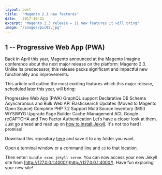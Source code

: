 ```yaml
---
layout: post
title:  "Magento 2.3 new features"
date:   2017-10-31
excerpt: "Magento 2.3 release – 11 new features it will bring"
image: "/images/pic02.jpg"
---
```

## 1 -- Progressive Web App (PWA)
Back in April this year, Magento announced at the Magento Imagine conference about the next major release on the platform: Magento 2.3. Unlike its predecessor, this release packs significant and impactful new functionality and improvements.

This article will outline the most exciting features which this major release, scheduled later this year, will bring:

Progressive Web App (PWA)
GraphQL support
Declarative DB Schema
Asynchronous and Bulk Web API
Elasticsearch Updates (Moved to Magento Open Source)
Complete PHP 7.2 Support
Multi Source Inventory (MSI)
WYSIWYG Upgrade
Page Builder
Cache-Management ACL
Google reCAPTCHA and Two Factor Authentication
Let’s have a closer look at them.
Just go ahead and read up on [how to install Jekyll](https://jekyllrb.com/). It's not too hard I promise!

Download this repository [here](https://github.com/iwiedenm/jekyll-theme-massively) and save it to any folder you want.

Open a terminal window or a command line and ```cd``` to that location.

Then enter: ```bundle exec jekyll serve```. You can now access your new Jekyll site from [http://127.0.0.1:4000/](http://127.0.0.1:4000/). Have fun exploring your new site!

